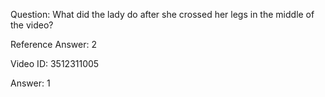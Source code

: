Question: What did the lady do after she crossed her legs in the middle of the video?

Reference Answer: 2

Video ID: 3512311005

Answer: 1

